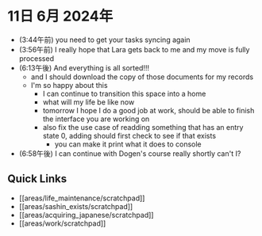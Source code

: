 # 11日 6月 2024年
- (3:44午前) you need to get your tasks syncing again
- (3:56午前) I really hope that Lara gets back to me and my move is fully processed
- (6:13午後) And everything is all sorted!!!
  - and I should download the copy of those documents for my records
  - I'm so happy about this
    - I can continue to transition this space into a home
    - what will my life be like now
    - tomorrow I hope I do a good job at work, should be able to finish the interface you are working on
    - also fix the use case of readding something that has an entry state 0, adding should first check to see if that exists
      - you can make it print what it does to console
- (6:58午後) I can continue with Dogen's course really shortly can't I?


 



## Quick Links
- [[areas/life_maintenance/scratchpad]]
- [[areas/sashin_exists/scratchpad]]
- [[areas/acquiring_japanese/scratchpad]]
- [[areas/work/scratchpad]]
